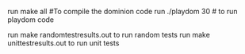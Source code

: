 run make all #To compile the dominion code
run ./playdom 30 # to run playdom code

run make randomtestresults.out to run random tests
run make unittestresults.out to run unit tests
